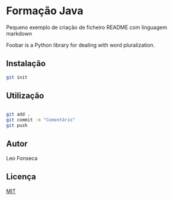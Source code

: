 # Formação Java

Pequeno exemplo de criação de ficheiro README com linguagem markdown

Foobar is a Python library for dealing with word pluralization.

## Instalação

```bash
git init
```

## Utilização

```bash

git add .
git commit -m "Comentário"
git push
```

## Autor
Leo Fonseca

## Licença
[MIT](https://choosealicense.com/licenses/mit/)